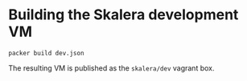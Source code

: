 # Building the Skalera development VM

```
packer build dev.json
```

The resulting VM is published as the `skalera/dev` vagrant box.
